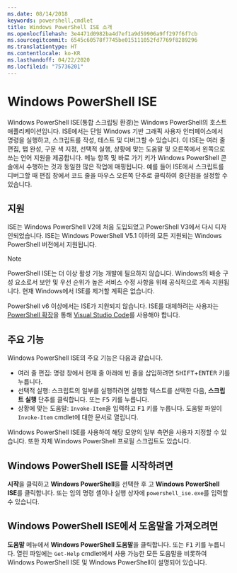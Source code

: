 ```yaml
---
ms.date: 08/14/2018
keywords: powershell,cmdlet
title: Windows PowerShell ISE 소개
ms.openlocfilehash: 3e4471d0982ba4d7ef1a9d59906a9ff297f6f7cb
ms.sourcegitcommit: 6545c60578f7745be015111052fd7769f8289296
ms.translationtype: HT
ms.contentlocale: ko-KR
ms.lasthandoff: 04/22/2020
ms.locfileid: "75736201"
---
```

# <a name="the-windows-powershell-ise"></a>Windows PowerShell ISE

Windows PowerShell ISE(통합 스크립팅 환경)는 Windows PowerShell의 호스트 애플리케이션입니다. ISE에서는 단일 Windows 기반 그래픽 사용자 인터페이스에서 명령을 실행하고, 스크립트를 작성, 테스트 및 디버그할 수 있습니다. 이 ISE는 여러 줄 편집, 탭 완성, 구문 색 지정, 선택적 실행, 상황에 맞는 도움말 및 오른쪽에서 왼쪽으로 쓰는 언어 지원을 제공합니다. 메뉴 항목 및 바로 가기 키가 Windows PowerShell 콘솔에서 수행하는 것과 동일한 많은 작업에 매핑됩니다. 예를 들어 ISE에서 스크립트를 디버그할 때 편집 창에서 코드 줄을 마우스 오른쪽 단추로 클릭하여 중단점을 설정할 수 있습니다.

## <a name="support"></a>지원

ISE는 Windows PowerShell V2에 처음 도입되었고 PowerShell V3에서 다시 디자인되었습니다. ISE는 Windows PowerShell V5.1 이하의 모든 지원되는 Windows PowerShell 버전에서 지원됩니다.

> [!NOTE]
> PowerShell ISE는 더 이상 활성 기능 개발에 필요하지 않습니다. Windows의 배송 구성 요소로서 보안 및 우선 순위가 높은 서비스 수정 사항을 위해 공식적으로 계속 지원됩니다.
> 현재 Windows에서 ISE를 제거할 계획은 없습니다.
>
> PowerShell v6 이상에서는 ISE가 지원되지 않습니다. ISE를 대체하려는 사용자는 [PowerShell 확장](https://marketplace.visualstudio.com/items?itemName=ms-vscode.PowerShell)을 통해 [Visual Studio Code](https://code.visualstudio.com/)를 사용해야 합니다.

## <a name="key-features"></a>주요 기능

Windows PowerShell ISE의 주요 기능은 다음과 같습니다.

- 여러 줄 편집: 명령 창에서 현재 줄 아래에 빈 줄을 삽입하려면 <kbd>SHIFT</kbd>+<kbd>ENTER</kbd> 키를 누릅니다.
- 선택적 실행: 스크립트의 일부를 실행하려면 실행할 텍스트를 선택한 다음, **스크립트 실행** 단추를 클릭합니다. 또는 <kbd>F5</kbd> 키를 누릅니다.
- 상황에 맞는 도움말: `Invoke-Item`을 입력하고 <kbd>F1</kbd> 키를 누릅니다. 도움말 파일이 `Invoke-Item` cmdlet에 대한 문서로 열립니다.

Windows PowerShell ISE를 사용하여 해당 모양의 일부 측면을 사용자 지정할 수 있습니다. 또한 자체 Windows PowerShell 프로필 스크립트도 있습니다.

## <a name="to-start-the-windows-powershell-ise"></a>Windows PowerShell ISE를 시작하려면

**시작**을 클릭하고 **Windows PowerShell**을 선택한 후 고 **Windows PowerShell ISE**를 클릭합니다.
또는 임의 명령 셸이나 실행 상자에 `powershell_ise.exe`를 입력할 수 있습니다.

## <a name="to-get-help-in-the-windows-powershell-ise"></a>Windows PowerShell ISE에서 도움말을 가져오려면

**도움말** 메뉴에서 **Windows PowerShell 도움말**을 클릭합니다. 또는 <kbd>F1</kbd> 키를 누릅니다. 열린 파일에는 `Get-Help` cmdlet에서 사용 가능한 모든 도움말을 비롯하여 Windows PowerShell ISE 및 Windows PowerShell이 설명되어 있습니다.
